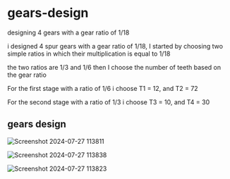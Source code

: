# gears-design
designing 4 gears with a gear ratio of 1/18


i designed 4 spur gears with a gear ratio of 1/18, I started by choosing two simple ratios in which their multiplication is equal to 1/18

the two ratios are 1/3 and 1/6 then I choose the number of teeth based on the gear ratio 

For the first stage with a ratio of 1/6 i choose T1 = 12, and T2 = 72

For the second stage with a ratio of 1/3 i choose T3 = 10, and T4 = 30

## gears design 


![Screenshot 2024-07-27 113811](https://github.com/user-attachments/assets/22def128-028a-4127-b43e-5a53a3712fa5)



![Screenshot 2024-07-27 113838](https://github.com/user-attachments/assets/3a451c47-a510-4daf-9aef-bd1f7eec71d6)



![Screenshot 2024-07-27 113823](https://github.com/user-attachments/assets/60cd28c9-3ea1-4352-bac5-4f051e68c445)



